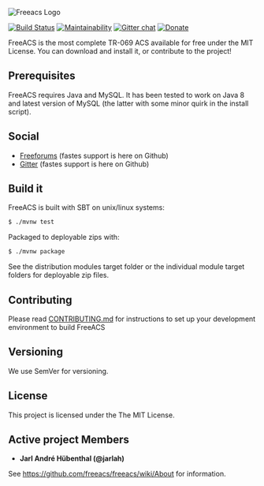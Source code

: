 ![Freeacs Logo](https://github.com/freeacs/readme/blob/master/logo.png)

[![Build Status](https://travis-ci.org/freeacs/freeacs.svg?branch=master)](https://travis-ci.org/freeacs/freeacs)
[![Maintainability](https://api.codeclimate.com/v1/badges/4b32968512c546806799/maintainability)](https://codeclimate.com/github/freeacs/freeacs/maintainability)
[![Gitter chat](https://badges.gitter.im/FreeACS-on-Gitter/Freeacs.png)](https://gitter.im/FreeACS-on-Gitter/Freeacs)
[![Donate](https://img.shields.io/badge/Patreon-Donate-blue.svg)](https://www.patreon.com/freeacs)

FreeACS is the most complete TR-069 ACS available for free under the MIT License. You can download and install it, or contribute to the project! 

## Prerequisites

FreeACS requires Java and MySQL. It has been tested to work on Java 8 and latest version of MySQL (the latter with some minor quirk in the install script).

## Social

* [Freeforums](https://www.tapatalk.com/groups/freeacsforum/) (fastes support is here on Github)
* [Gitter](https://gitter.im/FreeACS-on-Gitter/Freeacs) (fastes support is here on Github)


## Build it

FreeACS is built with SBT on unix/linux systems:

```bash
$ ./mvnw test
```

Packaged to deployable zips with:

```bash
$ ./mvnw package
```

See the distribution modules target folder or the individual module target folders for deployable zip files.

## Contributing

Please read [CONTRIBUTING.md](https://github.com/freeacs/freeacs/blob/master/CONTRIBUTING.md) for instructions to set up your development environment to build FreeACS

## Versioning

We use SemVer for versioning.

## License

This project is licensed under the The MIT License.

## Active project Members

* **Jarl André Hübenthal (@jarlah)**

See https://github.com/freeacs/freeacs/wiki/About for information.
